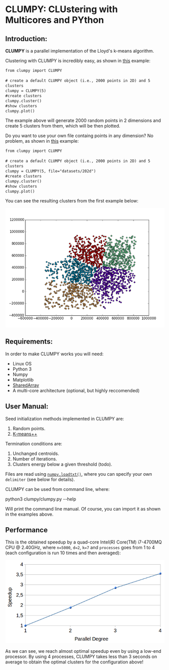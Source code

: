 # CLUMPY: CLUstering with Multicores and PYthon

## Introduction:

**CLUMPY** is a parallel implementation of the Lloyd's k-means algorithm.

Clustering with CLUMPY is incredibly easy, as shown in [this](https://github.com/LucaLovagnini/CLUMPY/blob/master/clumpy_example.py) example:

	from clumpy import CLUMPY

	# create a default CLUMPY object (i.e., 2000 points in 2D) and 5 clusters
	clumpy = CLUMPY(5)
	#create clusters
	clumpy.cluster()
	#show clusters
	clumpy.plot()
	
The example above will generate 2000 random points in 2 dimensions and create 5 clusters from them, which will be then plotted.

Do you want to use your own file containg points in any dimension? No problem, as shown in [this](https://github.com/LucaLovagnini/CLUMPY/blob/master/clumpy_file_example.py) example:

	from clumpy import CLUMPY

	# create a default CLUMPY object (i.e., 2000 points in 2D) and 5 clusters
	clumpy = CLUMPY(5, file="datasets/202d")
	#create clusters
	clumpy.cluster()
	#show clusters
	clumpy.plot()

You can see the resulting clusters from the first example below:

![](https://github.com/LucaLovagnini/CLUMPY/blob/master/figures/example.png)

## Requirements:

In order to make CLUMPY works you will need:

  - Linux OS
  - Python 3
  - Numpy
  - Matplotlib
  - [SharedArray](https://github.com/ddboline/shared-array)
  - A multi-core architecture (optional, but highly reccomended)

## User Manual:

Seed initialization methods implemented in CLUMPY are:

  1. Random points.
  2. [K-means++](ilpubs.stanford.edu/778/1/2006-13.pdf)

Termination conditions are:

  1. Unchanged centroids.
  2. Number of iterations.
  3. Clusters energy below a given threshold (todo).

Files are read using [`numpy.loadtxt()`](https://docs.scipy.org/doc/numpy-1.13.0/reference/generated/numpy.loadtxt.html), where you can specify your own `delimiter` (see below for details).

CLUMPY can be used from command line, where:

python3 clumpy/clumpy.py --help

Will print the command line manual. Of course, you can import it as shown in the examples above.

## Performance

This is the obtained speedup by a quad-core Intel(R) Core(TM) i7-4700MQ CPU @ 2.40GHz, where `n=5000`, `d=2`, `k=7` and `processes` goes from 1 to 4 (each configuration is run 10 times and then averaged):

![](https://github.com/LucaLovagnini/CLUMPY/blob/master/figures/speedup.png)

As we can see, we reach almost optimal speedup even by using a low-end processor. By using 4 processes, CLUMPY takes less than 3 seconds on average to obtain the optimal clusters for the configuration above!
